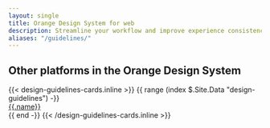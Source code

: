 ```yaml
---
layout: single
title: Orange Design System for web
description: Streamline your workflow and improve experience consistency with this cross-platform, scalable and inspiring design system. Designers, developers, marketers and partners, start your digital creations from the ready-to-use resources here!
aliases: "/guidelines/"
---
```


<div class="ods-guidelines p-4 mt-md-2">
  <div class="container">
    <h2 class="h1">Other platforms in the Orange Design System</h2>
    <div class="row pt-3">
      {{< design-guidelines-cards.inline >}}
      {{ range (index $.Site.Data "design-guidelines") -}}
      <div class="col-6 col-md-4 col-lg-3 col-xxl-2">
        <div class="card border-1 mb-2 mb-md-3 mb-lg-0">
          <img class="card-img-top" src="/docs/{{ $.Site.Params.docs_version }}/{{.image}}" alt="">
          <div class="card-body ps-2 pt-2">
            <a href="{{.link}}" class="stretched-link text-decoration-none h4 text-body" aria-label="{{.description}}" title="{{.description}}">{{.name}}</a>
          </div>
        </div>
      </div>
      {{ end -}}
      {{< /design-guidelines-cards.inline >}}
    </div>
  </div>
</div>
